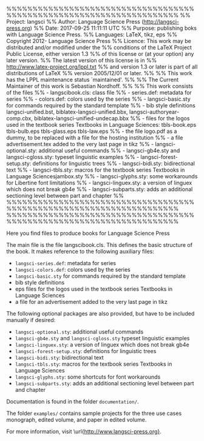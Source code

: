 %%%%%%%%%%%%%%%%%%%%%%%%%%%%%%%%%%%%%%%%%%%%%%%%%%%%%%%%%%%%%%%%%%%%%
%%   Project: langsci
%%    Author: Language Science Press (http://langsci-press.org)
%%      Date: 2017-09-25 11:11:11 UTC
%%   Purpose: publishing boks with Language Science Press.
%% Languages: LaTeX, tikz, eps
%%  Copyright 2012- Language Science Press
%%  Licence: This work may be distributed and/or modified under the
%%  conditions of the LaTeX Project Public License, either version 1.3
%%  of this license or (at your option) any later version.
%%  The latest version of this license is in
%%    http://www.latex-project.org/lppl.txt
%%  and version 1.3 or later is part of all distributions of LaTeX
%%  version 2005/12/01 or later.
%%
%% This work has the LPPL maintenance status `maintained'.
%% 
%% The Current Maintainer of this work is Sebastian Nordhoff.
%%
%% This work consists of the files 
%% - langscibook.cls: class file
%% - series.def: metadata for series
%% - colors.def: colors used by the series
%% - langsci-basic.sty for commands required by the standard template
%% - bib style definitions langsci-unified.bst, biblatex-langsci-unified.bbx, langsci-authoryear-comp.cbx, biblatex-langsci-unified-undecap.bbx
%% - files for the logos used in the textbook series Textbooks in Language Sciences: tbls-book.eps  tbls-bulb.eps  tbls-glass.eps  tbls-law.eps
%% - the file logo.pdf as a dummy, to be replaced with a file for the hosting institution
%% - a file advertisement.tex added to the very last page in tikz
%% - langsci-optional.sty: additional useful commands
%% - langsci-gb4e.sty and langsci-cgloss.sty: typeset linguistic examples
%% - langsci-forest-setup.sty: definitions for linguistic trees
%% - langsci-bidi.sty: bidirectional text
%% - langsci-tbls.sty: macros for the textbook series Textbooks in Language Sciencesjambox.sty
%% - langsci-glyphs.sty: some workarounds for Libertine font limitations
%% - langsci-linguex.sty: a version of linguex which does not break gb4e
%% - langsci-subparts.sty: adds an additional sectioning level between part and chapter
%%
%%%%%%%%%%%%%%%%%%%%%%%%%%%%%%%%%%%%%%%%%%%%%%%%%%%%%%%%%%%%%%%%%%%%%
%%%%%%%%%%%%%%%%%%%%%%%%%%%%%%%%%%%%%%%%%%%%%%%%%%%%%%%%%%%%%%%%%%%%%


Here you find files to produce books for Language Science Press

The main file is the file langscibook.cls. This defines the basic structure of the book. It makes reference to the following auxiliary files:
- `langsci-series.def`: metadata for series
- `langsci-colors.def`: colors used by the series
- `langsci-basic.sty` for commands required by the standard template
- bib style definitions
- eps files for the logos used in the textbook series Textbooks in Language Sciences 
- a file for an advertisement added to the very last page in tikz

The following optional packages are also provided, but have to be included manually if desired:
- `langsci-optional.sty`: additional useful commands
- `langsci-gb4e.sty` and `langsci-cgloss.sty` typeset linguistic examples
- `langsci-linguex.sty`: a version of linguex which does not break gb4e
- `langsci-forest-setup.sty`: definitions for linguistic trees
- `langsci-bidi.sty`: bidirectional text
- `langsci-tbls.sty`: macros for the textbook series Textbooks in Language Sciences 
- `langsci-glyphs.sty`: some shortcuts for font workarounds
- `langsci-subparts.sty`: adds an additional sectioning level between part and chapter

Documentation is found in the folder `documentation/`.

The folder `examples/` contains sample projects for the three use cases monograph, edited volume, and paper in edited volume.

For more information, visit \url{http://www.langsci-press.org}.



